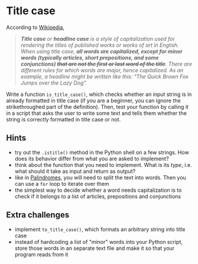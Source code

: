 
# Title case
According to [Wikipedia](https://en.wikipedia.org/wiki/Title_case),

> _**Title case** or **headline case** is a style of capitalization used for rendering the titles of published works or works of art in English. When using title case, __all words are capitalized, except for minor words (typically articles, short prepositions, and some conjunctions) ~~that are not the first or last word of the title~~__. There are different rules for which words are major, hence capitalized. As an example, a headline might be written like this: "The Quick Brown Fox Jumps over the Lazy Dog"._

Write a function `is_title_case()`, which checks whether an input string is in already formatted in title case (if you are a beginner, you can ignore the strikethroughed part of the definition).
Then, test your function by calling it in a script that asks the user to write some text and tells them whether the string is correctly formatted in title case or not.

## Hints
- try out the `.istitle()` method in the Python shell on a few strings. How does its behavior differ from what you are asked to implement?
- think about the function that you need to implement. What is its _type_, i.e. what should it take as input and return as output?
- like in [Palindromes](palindromes.md), you will need to split the text into words. Then you can use a `for` loop to iterate over them
- the simplest way to decide whether a word needs capitalization is to check if it belongs to a list of articles, prepositions and conjunctions

## Extra challenges
- implement `to_title_case()`, which formats an arbitrary string into title case
- instead of hardcoding a list of "minor" words into your Python script, store those words in an separate text file and make it so that your program reads from it